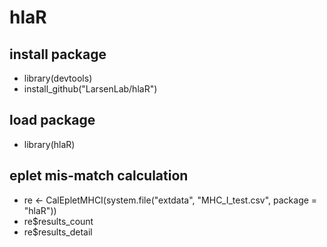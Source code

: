 # hlaR
## install package
* library(devtools)   
* install_github("LarsenLab/hlaR")
## load package
* library(hlaR) 
## eplet mis-match calculation
* re <- CalEpletMHCI(system.file("extdata", "MHC_I_test.csv", package = "hlaR"))
* re$results_count  
* re$results_detail
